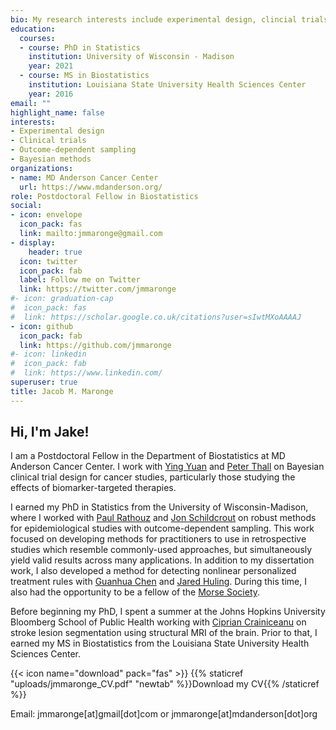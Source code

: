 ```yaml
---
bio: My research interests include experimental design, clincial trials, outcome-dependent sampling, and Bayesian methods
education:
  courses:
  - course: PhD in Statistics
    institution: University of Wisconsin - Madison
    year: 2021
  - course: MS in Biostatistics
    institution: Louisiana State University Health Sciences Center
    year: 2016
email: ""
highlight_name: false
interests:
- Experimental design
- Clinical trials 
- Outcome-dependent sampling
- Bayesian methods
organizations:
- name: MD Anderson Cancer Center
  url: https://www.mdanderson.org/
role: Postdoctoral Fellow in Biostatistics
social:
- icon: envelope
  icon_pack: fas
  link: mailto:jmmaronge@gmail.com
- display:
    header: true
  icon: twitter
  icon_pack: fab
  label: Follow me on Twitter
  link: https://twitter.com/jmmaronge
#- icon: graduation-cap
#  icon_pack: fas
#  link: https://scholar.google.co.uk/citations?user=sIwtMXoAAAAJ
- icon: github
  icon_pack: fab
  link: https://github.com/jmmaronge
#- icon: linkedin
#  icon_pack: fab
#  link: https://www.linkedin.com/
superuser: true
title: Jacob M. Maronge
---
```


## Hi, I'm Jake!

I am a Postdoctoral Fellow in the Department of Biostatistics at MD Anderson Cancer Center. I work with [Ying Yuan](https://faculty.mdanderson.org/profiles/ying_yuan.html) and [Peter Thall](https://faculty.mdanderson.org/profiles/peter_thall.html) on Bayesian clinical trial design for cancer studies, particularly those studying the effects of biomarker-targeted therapies.

I earned my PhD in Statistics from the University of Wisconsin-Madison, where I worked with [Paul Rathouz](https://dellmed.utexas.edu/directory/paul-rathouz) and [Jon Schildcrout](https://biostat.app.vumc.org/wiki/Main/JonathanSchildcrout) on robust methods for epidemiological studies with outcome-dependent sampling. This work focused on developing methods for practitioners to use in retrospective studies which resemble commonly-used approaches, but simultaneously yield valid results across many applications. In addition to my dissertation work, I also developed a method for detecting nonlinear personalized treatment rules with [Guanhua Chen](https://biostat.wiscweb.wisc.edu/staff/chen-guanhua/) and [Jared Huling](https://directory.sph.umn.edu/bio/sph-a-z/jared-huling). During this time, I also had the opportunity to be a fellow of the [Morse Society](https://www.waisman.wisc.edu/administrative-core/morse-society/).  

Before beginning my PhD, I spent a summer at the Johns Hopkins University Bloomberg School of Public Health working with [Ciprian Crainiceanu](https://www.jhsph.edu/faculty/directory/profile/1442/ciprian-m-crainiceanu) on stroke lesion segmentation using structural MRI of the brain. Prior to that, I earned my MS in Biostatistics from the Louisiana State University Health Sciences Center.

{{< icon name="download" pack="fas" >}} {{% staticref "uploads/jmmaronge_CV.pdf" "newtab" %}}Download my CV{{% /staticref %}}

Email: jmmaronge[at]gmail[dot]com or jmmaronge[at]mdanderson[dot]org
